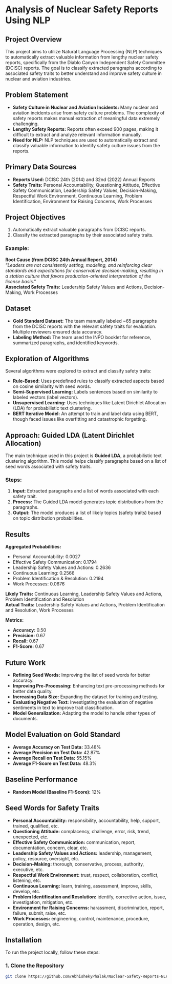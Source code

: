 # Analysis of Nuclear Safety Reports Using NLP

## Project Overview

This project aims to utilize Natural Language Processing (NLP) techniques to automatically extract valuable information from lengthy nuclear safety reports, specifically from the Diablo Canyon Independent Safety Committee (DCISC) reports. The goal is to classify extracted paragraphs according to associated safety traits to better understand and improve safety culture in nuclear and aviation industries.

## Problem Statement

- **Safety Culture in Nuclear and Aviation Incidents:** Many nuclear and aviation incidents arise from safety culture problems. The complexity of safety reports makes manual extraction of meaningful data extremely challenging.
- **Lengthy Safety Reports:** Reports often exceed 900 pages, making it difficult to extract and analyze relevant information manually.
- **Need for NLP:** NLP techniques are used to automatically extract and classify valuable information to identify safety culture issues from the reports.

## Primary Data Sources

- **Reports Used:** DCISC 24th (2014) and 32nd (2022) Annual Reports
- **Safety Traits:** Personal Accountability, Questioning Attitude, Effective Safety Communication, Leadership Safety Values, Decision-Making, Respectful Work Environment, Continuous Learning, Problem Identification, Environment for Raising Concerns, Work Processes

## Project Objectives

1. Automatically extract valuable paragraphs from DCISC reports.
2. Classify the extracted paragraphs by their associated safety traits.

### Example:
**Root Cause (from DCISC 24th Annual Report, 2014)**  
_"Leaders are not consistently setting, modeling, and reinforcing clear standards and expectations for conservative decision-making, resulting in a station culture that favors production-oriented interpretation of the license basis."_  
**Associated Safety Traits:** Leadership Safety Values and Actions, Decision-Making, Work Processes

## Dataset

- **Gold Standard Dataset:** The team manually labeled ~65 paragraphs from the DCISC reports with the relevant safety traits for evaluation. Multiple reviewers ensured data accuracy.
- **Labeling Method:** The team used the INPO booklet for reference, summarized paragraphs, and identified keywords.

## Exploration of Algorithms

Several algorithms were explored to extract and classify safety traits:
- **Rule-Based:** Uses predefined rules to classify extracted aspects based on cosine similarity with seed words.
- **Semi-Supervised Learning:** Labels sentences based on similarity to labeled vectors (label vectors).
- **Unsupervised Learning:** Uses techniques like Latent Dirichlet Allocation (LDA) for probabilistic text clustering.
- **BERT Iterative Model:** An attempt to train and label data using BERT, though faced issues like overfitting and catastrophic forgetting.

## Approach: Guided LDA (Latent Dirichlet Allocation)

The main technique used in this project is **Guided LDA**, a probabilistic text clustering algorithm. This model helps classify paragraphs based on a list of seed words associated with safety traits.

### Steps:
1. **Input:** Extracted paragraphs and a list of words associated with each safety trait.
2. **Process:** The Guided LDA model generates topic distributions from the paragraphs.
3. **Output:** The model produces a list of likely topics (safety traits) based on topic distribution probabilities.

## Results

**Aggregated Probabilities:**
- Personal Accountability: 0.0027
- Effective Safety Communication: 0.1794
- Leadership Safety Values and Actions: 0.2636
- Continuous Learning: 0.2566
- Problem Identification & Resolution: 0.2194
- Work Processes: 0.0676

**Likely Traits:** Continuous Learning, Leadership Safety Values and Actions, Problem Identification and Resolution  
**Actual Traits:** Leadership Safety Values and Actions, Problem Identification and Resolution, Work Processes

**Metrics:**
- **Accuracy:** 0.50
- **Precision:** 0.67
- **Recall:** 0.67
- **F1-Score:** 0.67

## Future Work

- **Refining Seed Words:** Improving the list of seed words for better accuracy.
- **Improving Pre-Processing:** Enhancing text pre-processing methods for better data quality.
- **Increasing Data Size:** Expanding the dataset for training and testing.
- **Evaluating Negative Text:** Investigating the evaluation of negative sentiments in text to improve trait classification.
- **Model Generalization:** Adapting the model to handle other types of documents.

## Model Evaluation on Gold Standard

- **Average Accuracy on Test Data:** 33.48%
- **Average Precision on Test Data:** 42.87%
- **Average Recall on Test Data:** 55.15%
- **Average F1-Score on Test Data:** 48.3%

## Baseline Performance

- **Random Model (Baseline F1-Score):** 12%

## Seed Words for Safety Traits

- **Personal Accountability:** responsibility, accountability, help, support, trained, qualified, etc.
- **Questioning Attitude:** complacency, challenge, error, risk, trend, unexpected, etc.
- **Effective Safety Communication:** communication, report, documentation, concern, clear, etc.
- **Leadership Safety Values and Actions:** leadership, management, policy, resource, oversight, etc.
- **Decision-Making:** thorough, conservative, process, authority, executive, etc.
- **Respectful Work Environment:** trust, respect, collaboration, conflict, listening, etc.
- **Continuous Learning:** learn, training, assessment, improve, skills, develop, etc.
- **Problem Identification and Resolution:** identify, corrective action, issue, investigation, mitigation, etc.
- **Environment for Raising Concerns:** harassment, discrimination, report, failure, submit, raise, etc.
- **Work Processes:** engineering, control, maintenance, procedure, operation, design, etc.

## Installation

To run the project locally, follow these steps:

### 1. Clone the Repository
```bash
git clone https://github.com/AbhishekyPhalak/Nuclear-Safety-Reports-NLP.git
